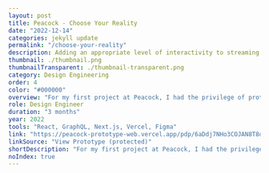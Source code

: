 ```yaml
---
layout: post
title: Peacock - Choose Your Reality
date: "2022-12-14"
categories: jekyll update
permalink: "/choose-your-reality"
description: Adding an appropriate level of interactivity to streaming
thumbnail: ./thumbnail.png
thumbnailTransparent: ./thumbnail-transparent.png
category: Design Engineering
order: 4
color: "#000000"
overview: "For my first project at Peacock, I had the privilege of prototyping a new interactive feature called Choose Your Reality alongside fellow Design Engineers. The feature allows storytellers to introduce interactive moments into their content that branch off from the main cut. Our prototype used Real Housewives as a test case, and we allowed users to choose exclusive confessionals at key moments. To understand people's preferences around streaming interactivity, dial in the appropriate level of interactivity, and arrive at the spec we delivered to engineering, our web-based prototype went through three rounds of moderated user testing on TVs, including one at Bravocon (think Comic-Con for reality TV fans). We even got written up in TechCrunch! I was honored to get to collaborate with so cross-functionally, and my main contribution was implementing the interactive modal as well as overseeing the user testing at Bravocon. \n\nNote: the prototype is best viewed on desktop at a 16:9 aspect ratio as it's designed to simulate a TV experience. It can be controlled with the arrow, enter, and backspace keys. The first interactive moment is around the 13:50 mark. You can use the \"[\" and \"]\" keys to fast-forward/rewind."
role: Design Engineer
duration: "3 months"
year: 2022
tools: "React, GraphQL, Next.js, Vercel, Figma"
link: "https://peacock-prototype-web.vercel.app/pdp/6aDdj7NHo3COJAN8T8dcX3"
linkSource: "View Prototype (protected)"
shortDescription: "For my first project at Peacock, I had the privilege of prototyping a new feature that allows storytellers to add interactivity to TV shows and movies. My main contribution was implementing the interactive modal functionality, styling, and animations as well as overseeing a round of user testing."
noIndex: true
---
```

